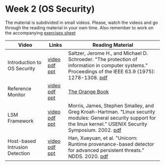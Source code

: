 # Week 2 (OS Security)

The material is subdivided in small videos.
Please, watch the videos and go through the reading material in your own time.
Also remember to work on the accompanying [exercises sheet](../exercises/EXERCISE2.md)

| Video                   | Links                     |        Reading Material                                                                                                                                                                                      |
|-------------------------|---------------------------|----------------------------------------------------------------------------------------------------------------------------------------------------------------------------------------------|
| Introduction to OS Security                 | [video](https://web.microsoftstream.com/video/41359978-1a1b-4ef5-969b-127a915b09c7) [pdf](../slides/week6/lecture1.pdf) [ppt](../slides/week2/lecture1.pptx) | Saltzer, Jerome H., and Michael D. Schroeder. "The protection of information in computer systems." Proceedings of the IEEE 63.9 (1975): 1278-1308. [pdf](../papers/saltzer-1975)                                                                                                                                                                              |
| Reference Monitor | [video](https://web.microsoftstream.com/video/e4514003-2586-4b77-8e6f-ce238e1b3eef) [pdf](../slides/week2/lecture2.pdf) [ppt](../slides/week6/lecture2.pptx) | [The Orange Book](http://www.iwar.org.uk/comsec/resources/standards/rainbow/5200.28-STD.html#HDR2.2.4.4)                                                                                                                                                                                         |
| LSM Framework | [video](https://web.microsoftstream.com/video/bbc136ff-90e2-4538-8996-48f9f0febd17) [pdf](../slides/week6/lecture3.pdf) [ppt](../slides/week2/lecture3.pptx) | Morris, James, Stephen Smalley, and Greg Kroah-Hartman. "Linux security modules: General security support for the linux kernel." USENIX Security Symposium. 2002. [pdf](https://www.usenix.org/legacy/event/sec02/full_papers/wright/wright.pdf) |
| Host-based Intrusion Detection              | [video]() [pdf](../slides/week6/lecture4.pdf) [ppt](../slides/week2/lecture4.pptx) | Han, Xueyuan, et al. "Unicorn: Runtime provenance-based detector for advanced persistent threats." NDDS. 2020. [pdf](https://tfjmp.org/files/publications/2020-ndss.pdf)|
